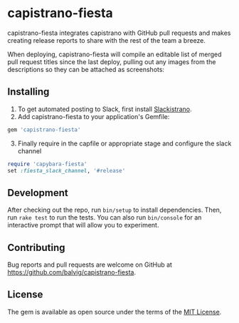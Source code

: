 # capistrano-fiesta

capistrano-fiesta integrates capistrano with GitHub pull requests and makes
creating release reports to share with the rest of the team a breeze.

When deploying, capistrano-fiesta will compile an editable list of merged pull
request titles since the last deploy, pulling out any images from the descriptions so they can be attached as screenshots:


## Installing

1. To get automated posting to Slack, first install [Slackistrano](https://github.com/phallstrom/slackistrano).
2. Add capistrano-fiesta to your application's Gemfile:

  ```ruby
  gem 'capistrano-fiesta'
  ```
3. Finally require in the capfile or appropriate stage and configure the slack channel

  ```ruby
  require 'capybara-fiesta'
  set :fiesta_slack_channel, '#release'
  ```

## Development

After checking out the repo, run `bin/setup` to install dependencies. Then, run `rake test` to run the tests. You can also run `bin/console` for an interactive prompt that will allow you to experiment.

## Contributing

Bug reports and pull requests are welcome on GitHub at https://github.com/balvig/capistrano-fiesta.


## License

The gem is available as open source under the terms of the [MIT License](http://opensource.org/licenses/MIT).

